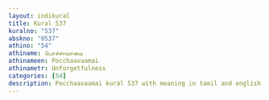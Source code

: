 ```yaml
---
layout: indikural
title: Kural 537
kuralno: "537"
abskno: "0537"
athino: "54"
athiname: பொச்சாவாமை
athinameen: Pocchaavaamai
athinametr: Unforgetfulness
categories: [54]
description: Pocchaavaamai kural 537 with meaning in tamil and english 
---
```


